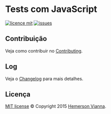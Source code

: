 # Tests com JavaScript

[![licence mit](https://img.shields.io/badge/license-MIT-blue.svg)](https://github.com/test-solutions/test-javascript/blob/master/LICENSE.md)
[![issues](https://img.shields.io/github/issues/doc-solutions/documentation-gitflow.svg)](https://github.com/test-solutions/test-javascript/issues)

## Contribuição

Veja como contribuir no [Contributing](CONTRIBUTING.md).

## Log

Veja o [Changelog](CHANGELOG.md) para mais detalhes.

## Licença

[MIT license](LICENSE.md) © Copyright 2015 [Hemerson Vianna](http://hemersonvianna.io).

